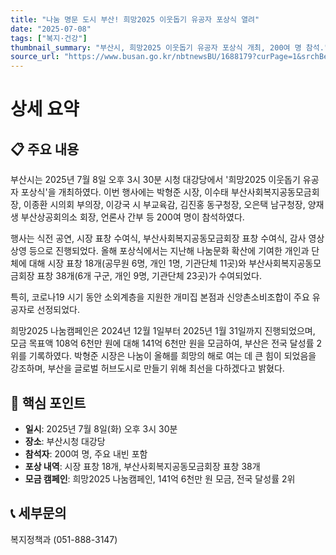 ```yaml
---
title: "나눔 명문 도시 부산! 희망2025 이웃돕기 유공자 포상식 열려"
date: "2025-07-08"
tags: ["복지·건강"]
thumbnail_summary: "부산시, 희망2025 이웃돕기 유공자 포상식 개최, 200여 명 참석."
source_url: "https://www.busan.go.kr/nbtnewsBU/1688179?curPage=1&srchBeginDt=&srchEndDt=&srchKey=&srchText="
---
```


# 상세 요약

## 📋 주요 내용
부산시는 2025년 7월 8일 오후 3시 30분 시청 대강당에서 '희망2025 이웃돕기 유공자 포상식'을 개최하였다. 이번 행사에는 박형준 시장, 이수태 부산사회복지공동모금회장, 이종환 시의회 부의장, 이강국 시 부교육감, 김진홍 동구청장, 오은택 남구청장, 양재생 부산상공회의소 회장, 언론사 간부 등 200여 명이 참석하였다. 

행사는 식전 공연, 시장 표창 수여식, 부산사회복지공동모금회장 표창 수여식, 감사 영상 상영 등으로 진행되었다. 올해 포상식에서는 지난해 나눔문화 확산에 기여한 개인과 단체에 대해 시장 표창 18개(공무원 6명, 개인 1명, 기관단체 11곳)와 부산사회복지공동모금회장 표창 38개(6개 구군, 개인 9명, 기관단체 23곳)가 수여되었다.

특히, 코로나19 시기 동안 소외계층을 지원한 개미집 본점과 신앙촌소비조합이 주요 유공자로 선정되었다. 

희망2025 나눔캠페인은 2024년 12월 1일부터 2025년 1월 31일까지 진행되었으며, 모금 목표액 108억 6천만 원에 대해 141억 6천만 원을 모금하여, 부산은 전국 달성률 2위를 기록하였다. 박형준 시장은 나눔이 올해를 희망의 해로 여는 데 큰 힘이 되었음을 강조하며, 부산을 글로벌 허브도시로 만들기 위해 최선을 다하겠다고 밝혔다.

## 🎯 핵심 포인트
- **일시**: 2025년 7월 8일(화) 오후 3시 30분
- **장소**: 부산시청 대강당
- **참석자**: 200여 명, 주요 내빈 포함
- **포상 내역**: 시장 표창 18개, 부산사회복지공동모금회장 표창 38개
- **모금 캠페인**: 희망2025 나눔캠페인, 141억 6천만 원 모금, 전국 달성률 2위

## 📞 세부문의
복지정책과 (051-888-3147)
